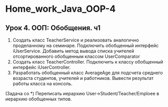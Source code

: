 # Home_work_Java_OOP-4

## Урок 4. ООП: Обобщения. ч1

1) Создать класс TeacherService и реализовать аналогично проделанному на семинаре. Подключить обобщенный интерфейс iUserService. Добавить метод вывода списка учителей отсортированного обобщенным классом UserComparator
2) Создать класс TeacherController. Подключить к классу обобщенный интерфейс iUserController.
3) Разработать обобщенный класс AverageAge для подсчета среднего возраста студентов, учителей и работников. Вывести результат работы класса на консоль.

(Задача со *) Переписать иерархию User->Student/Teacher/Emploee в иерархию обобщенных типов.
